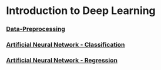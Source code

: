 # Introduction to Deep Learning

### [Data-Preprocessing](https://github.com/mvdheram/DeepLearning/blob/master/1.%20Data%20Preprocessing%20Template/data_preprocessing_tools.py)

### [Artificial Neural Network - Classification](https://github.com/mvdheram/DeepLearning/blob/master/2.%20Artificial%20Neural%20Network/artificial_neural_network.py)

### [Artificial Neural Network - Regression](https://github.com/mvdheram/DeepLearning/blob/master/3.%20Artificial%20Neural%20Network%20-%20Regression/Code/artificial_neural_network.py)
 
